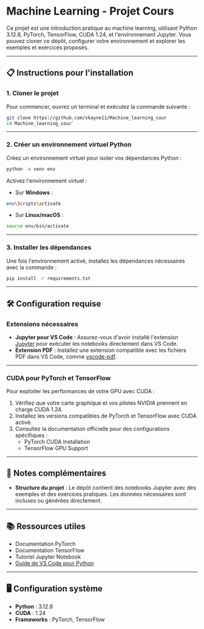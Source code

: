 # Machine Learning - Projet Cours

Ce projet est une introduction pratique au machine learning, utilisant Python 3.12.8, PyTorch, TensorFlow, CUDA 1.24, et l'environnement Jupyter. Vous pouvez cloner ce dépôt, configurer votre environnement et explorer les exemples et exercices proposés.

---

## 📋 Instructions pour l'installation

### 1. Cloner le projet

Pour commencer, ouvrez un terminal et exécutez la commande suivante :

```bash
git clone https://github.com/skayne11/Machine_learning_cour 
cd Machine_learning_cour`
```


---

### 2. Créer un environnement virtuel Python

Créez un environnement virtuel pour isoler vos dépendances Python :

```bash
python -m venv env
```

Activez l'environnement virtuel :

- Sur **Windows** :

```bash
env\Scripts\activate
```

    
- Sur **Linux/macOS** :

```bash
source env/bin/activate
```

---

### 3. Installer les dépendances

Une fois l'environnement activé, installez les dépendances nécessaires avec la commande :

```bash
pip install -r requirements.txt
```

---

## 🛠 Configuration requise

### Extensions nécessaires

- **Jupyter pour VS Code** : Assurez-vous d'avoir installé l'extension [Jupyter](https://marketplace.visualstudio.com/items?itemName=ms-toolsai.jupyter) pour exécuter les notebooks directement dans VS Code.
- **Extension PDF** : Installez une extension compatible avec les fichiers PDF dans VS Code, comme [vscode-pdf](https://marketplace.visualstudio.com/items?itemName=tomoki1207.pdf).

---

### CUDA pour PyTorch et TensorFlow

Pour exploiter les performances de votre GPU avec CUDA :

1. Vérifiez que votre carte graphique et vos pilotes NVIDIA prennent en charge CUDA 1.24.
2. Installez les versions compatibles de PyTorch et TensorFlow avec CUDA activé.
3. Consultez la documentation officielle pour des configurations spécifiques :
    - PyTorch CUDA Installation
    - TensorFlow GPU Support

---

## 📄 Notes complémentaires

- **Structure du projet** : Le dépôt contient des notebooks Jupyter avec des exemples et des exercices pratiques. Les données nécessaires sont incluses ou générées directement.

---

## 📚 Ressources utiles

- Documentation PyTorch
- Documentation TensorFlow
- Tutoriel Jupyter Notebook
- [Guide de VS Code pour Python](https://code.visualstudio.com/docs/python/python-tutorial)

---

## 🖥 Configuration système

- **Python** : 3.12.8
- **CUDA** : 1.24
- **Frameworks** : PyTorch, TensorFlow
